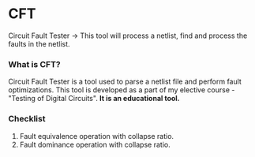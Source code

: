 # CFT
Circuit Fault Tester -> This tool will process a netlist, find and process the faults in the netlist.

### What is CFT?
Circuit Fault Tester is a tool used to parse a netlist file and perform fault optimizations. This tool is developed as a part of my elective course - "Testing of Digital Circuits". **It is an educational tool.**

### Checklist
1. Fault equivalence operation with collapse ratio.
2. Fault dominance operation with collapse ratio.
